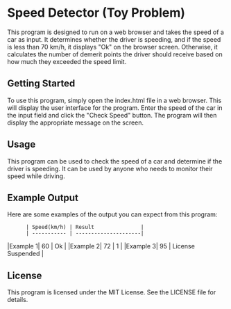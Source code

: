 # Speed Detector (Toy Problem)

This program is designed to run on a web browser and takes the speed of a car as input. It determines whether the driver is speeding, and if the speed is less than 70 km/h, it displays "Ok" on the browser screen. Otherwise, it calculates the number of demerit points the driver should receive based on how much they exceeded the speed limit.

## Getting Started

To use this program, simply open the index.html file in a web browser. This will display the user interface for the program. Enter the speed of the car in the input field and click the "Check Speed" button. The program will then display the appropriate message on the screen.

## Usage

This program can be used to check the speed of a car and determine if the driver is speeding. It can be used by anyone who needs to monitor their speed while driving.

## Example Output

Here are some examples of the output you can expect from this program:

          | Speed(km/h) | Result               |
          | ----------- | ---------------------|  
|Example 1| 60          | Ok                   |
|Example 2| 72          | 1                    |
|Example 3| 95          | License Suspended    |


## License

This program is licensed under the MIT License. See the LICENSE file for details.
